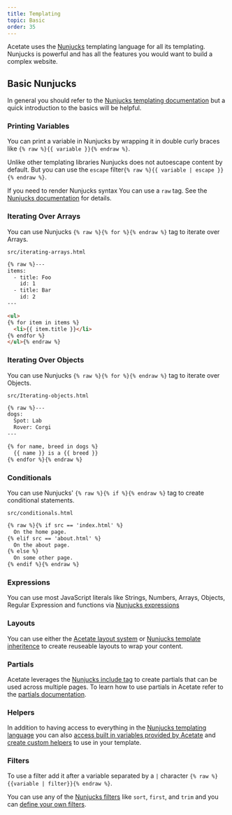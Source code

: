 ```yaml
---
title: Templating
topic: Basic
order: 35
---
```


Acetate uses the [Nunjucks](https://mozilla.github.io/nunjucks/) templating language for all its templating. Nunjucks is powerful and has all the features you would want to build a complex website.

## Basic Nunjucks

In general you should refer to the [Nunjucks templating documentation](https://mozilla.github.io/nunjucks/templating.html) but a quick introduction to the basics will be helpful.

### Printing Variables

You can print a variable in Nunjucks by wrapping it in double curly braces like `{% raw %}{{ variable }}{% endraw %}`.

Unlike other templating libraries Nunjucks does not autoescape content by default. But you can use the `escape` filter`{% raw %}{{ variable | escape }}{% endraw %}`.

If you need to render Nunjucks syntax You can use a `raw` tag. See the [Nunjucks documentation](https://mozilla.github.io/nunjucks/templating.html#raw) for details.

### Iterating Over Arrays

You can use Nunjucks `{% raw %}{% for %}{% endraw %}` tag to iterate over Arrays.

<code class="filename">src/iterating-arrays.html</code>

```html
{% raw %}---
items:
  - title: Foo
    id: 1
  - title: Bar
    id: 2
---

<ul>
{% for item in items %}
  <li>{{ item.title }}</li>
{% endfor %}
</ul>{% endraw %}
```

### Iterating Over Objects

You can use Nunjucks `{% raw %}{% for %}{% endraw %}` tag to iterate over Objects.

<code class="filename">src/Iterating-objects.html</code>

```html
{% raw %}---
dogs:
  Spot: Lab
  Rover: Corgi
---

{% for name, breed in dogs %}
  {{ name }} is a {{ breed }}
{% endfor %}{% endraw %}
```

### Conditionals

You can use Nunjucks' `{% raw %}{% if %}{% endraw %}` tag to create conditional statements.

<code class="filename">src/conditionals.html</code>

```html
{% raw %}{% if src == 'index.html' %}
  On the home page.
{% elif src == 'about.html' %}
  On the about page.
{% else %}
  On some other page.
{% endif %}{% endraw %}
```

### Expressions

You can use most JavaScript literals like Strings, Numbers, Arrays, Objects, Regular Expression and functions via [Nunjucks expressions](https://mozilla.github.io/nunjucks/templating.html#expressions)

### Layouts

You can use either the [Acetate layout system](/documentation/layouts-and-partials) or [Nunjucks template inheritence](https://mozilla.github.io/nunjucks/templating.html#template-inheritance)  to create reuseable layouts to wrap your content.

### Partials

Acetate leverages the [Nunjucks include tag](https://mozilla.github.io/nunjucks/templating.html#include) to create partials that can be used across multiple pages. To learn how to use partials in Acetate refer to the [partials documentation](/documentation/layouts-and-partials/).

### Helpers

In addition to having access to everything in the [Nunjucks templating language](https://mozilla.github.io/nunjucks/templating.html#include) you can also [access built in variables provided by Acetate](/documetation/built-in-helpers/) and [create custom helpers](/documentation/custom-helpers/) to use in your template.

### Filters

To use a filter add it after a variable separated by a `|` character `{% raw %}{{variable | filter}}{% endraw %}`.

You can use any of the [Nunjucks filters](https://mozilla.github.io/nunjucks/templating.html#builtin-filters) like `sort`, `first`, and `trim` and you can [define your own filters](/documentation/custom-helpers/).
